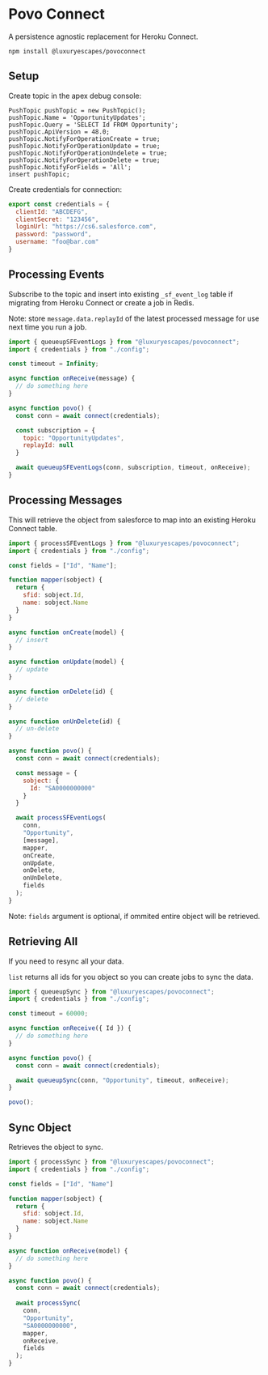 # Povo Connect

A persistence agnostic replacement for Heroku Connect.

```
npm install @luxuryescapes/povoconnect
```

## Setup

Create topic in the apex debug console:

```
PushTopic pushTopic = new PushTopic();
pushTopic.Name = 'OpportunityUpdates';
pushTopic.Query = 'SELECT Id FROM Opportunity';
pushTopic.ApiVersion = 48.0;
pushTopic.NotifyForOperationCreate = true;
pushTopic.NotifyForOperationUpdate = true;
pushTopic.NotifyForOperationUndelete = true;
pushTopic.NotifyForOperationDelete = true;
pushTopic.NotifyForFields = 'All';
insert pushTopic;
```

Create credentials for connection:

```js
export const credentials = {
  clientId: "ABCDEFG",
  clientSecret: "123456",
  loginUrl: "https://cs6.salesforce.com",
  password: "password",
  username: "foo@bar.com"
}
```

## Processing Events

Subscribe to the topic and insert into existing `_sf_event_log` table if
migrating from Heroku Connect or create a job in Redis.

Note: store `message.data.replayId` of the latest processed message for use next
time you run a job.

```js
import { queueupSFEventLogs } from "@luxuryescapes/povoconnect";
import { credentials } from "./config";

const timeout = Infinity;

async function onReceive(message) {
  // do something here 
}

async function povo() {
  const conn = await connect(credentials);

  const subscription = {
    topic: "OpportunityUpdates",
    replayId: null
  }

  await queueupSFEventLogs(conn, subscription, timeout, onReceive);
}
```

## Processing Messages

This will retrieve the object from salesforce to map into an existing Heroku
Connect table.

```js
import { processSFEventLogs } from "@luxuryescapes/povoconnect";
import { credentials } from "./config";

const fields = ["Id", "Name"];

function mapper(sobject) {
  return {
    sfid: sobject.Id,
    name: sobject.Name
  }
}

async function onCreate(model) {
  // insert
}

async function onUpdate(model) {
  // update
}

async function onDelete(id) {
  // delete
}

async function onUnDelete(id) {
  // un-delete
}

async function povo() {
  const conn = await connect(credentials);

  const message = {
    sobject: {
      Id: "SA0000000000"
    }
  }

  await processSFEventLogs(
    conn,
    "Opportunity",
    [message],
    mapper,
    onCreate,
    onUpdate,
    onDelete,
    onUnDelete,
    fields
  );
}
```

Note: `fields` argument is optional, if ommited entire object will be retrieved.

## Retrieving All

If you need to resync all your data.

`list` returns all ids for you object so you can create jobs to sync the data.

```js
import { queueupSync } from "@luxuryescapes/povoconnect";
import { credentials } from "./config";

const timeout = 60000;

async function onReceive({ Id }) {
  // do something here
}

async function povo() {
  const conn = await connect(credentials);

  await queueupSync(conn, "Opportunity", timeout, onReceive);
}

povo();
```

## Sync Object

Retrieves the object to sync.

```js
import { processSync } from "@luxuryescapes/povoconnect";
import { credentials } from "./config";

const fields = ["Id", "Name"]

function mapper(sobject) {
  return {
    sfid: sobject.Id,
    name: sobject.Name
  }
}

async function onReceive(model) {
  // do something here
}

async function povo() {
  const conn = await connect(credentials);
  
  await processSync(
    conn,
    "Opportunity",
    "SA0000000000",
    mapper,
    onReceive,
    fields
  );
}
```
